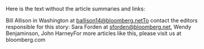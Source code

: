 Here is the text without the article summaries and links:

Bill Allison in Washington at ballison14@bloomberg.netTo contact the editors responsible for this story: Sara Forden at sforden@bloomberg.net, Wendy Benjaminson, John HarneyFor more articles like this, please visit us at bloomberg.com